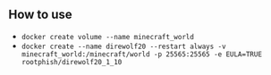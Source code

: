 ## How to use

* `docker create volume --name minecraft_world`
* `docker create --name direwolf20 --restart always -v minecraft_world:/minecraft/world -p 25565:25565 -e EULA=TRUE rootphish/direwolf20_1_10`
